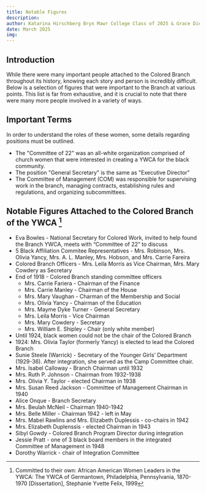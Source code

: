 ```yaml
---
title: Notable Figures
description:
author: Katarina Hirschberg Bryn Mawr College Class of 2025 & Grace Diehl Bryn Mawr College Class of 2027
date: March 2025
img: 
---
```

## Introduction
While there were many important people attached to the Colored Branch throughout its history, knowing each story and person is incredibly difficult. Below is a selection of figures that were important to the Branch at various points. This list is far from exhaustive, and it is crucial to note that there were many more people involved in a variety of ways.  

## Important Terms
In order to understand the roles of these women, some details regarding positions must be outlined. 
- The "Committee of 22" was an all-white organization comprised of church women that were interested in creating a YWCA for the black community.
- The position "General Secretary" is the same as "Executive Director"
- The Committee of Management (COM) was responsible for supervising work in the branch, managing contracts, establishing rules and regulations, and organizing subcommittees. 

## Notable Figures Attached to the Colored Branch of the YWCA [^fn1]
- Eva Bowles - National Secretary for Colored Work, invited to help found the Branch YWCA, meets with “Committee of 22” to discuss
- 5 Black Affiliation Commitee Representatives - Mrs. Robinson, Mrs. Olivia Yancy, Mrs. A. L. Manley, Mrs. Hobson, and Mrs. Carrie Fareira
- Colored Branch Officers - Mrs. Leila Morris as Vice Chairman, Mrs. Mary Cowdery as Secretary
- End of 1918 - Colored Branch standing committee officers
  - Mrs. Carrie Fariera - Chairman of the Finance
  - Mrs. Carrie Manley - Chairman of the House
  - Mrs. Mary Vaughan - Charman of the Membership and Social
  - Mrs. Olivia Yancy - Chairman of the Education
  - Mrs. Mayme Dyke Turner - General Secretary
  - Mrs. Leila Morris - Vice Chairman
  - Mrs. Mary Cowdery - Secretary
  - Mrs. William E. Shipley - Chair (only white member)  
- Until 1924, black women could not be the chair of the Colored Branch
- 1924: Mrs. Olivia Taylor (formerly Yancy) is elected to lead the Colored Branch
- Sunie Steele (Warrick) - Secretary of the Younger Girls’ Department (1929-36). After integration, she served as the Camp Committee chair.
- Mrs. Isabel Calloway - Branch Chairman until 1932
- Mrs. Ruth P. Johnson - Chairman from 1932-1938
- Mrs. Olivia Y. Taylor - elected Chairman in 1938
- Mrs. Susan Reed Jackson - Committee of Management Chairman in 1940
- Alice Onque - Branch Secretary
- Mrs. Beulah McNeil - Chairman 1940-1942
- Mrs. Belle Miller - Chairman 1942 - left in May
- Mrs. Mabel Rawlins and Mrs. Elizabeth Duplessis - co-chairs in 1942
- Mrs. Elizabeth Duplenssis - elected Chairman in 1943
- Sibyl Gowdy - Colored Branch Program Director during integration
- Jessie Pratt - one of 3 black board members in the integrated Committee of Management in 1948
- Dorothy Warrick - chair of Integration Committee
[^fn1]: Committed to their own: African American Women Leaders in the YWCA: The YWCA of Germantown, Philadelphia, Pennsylvania, 1870-1970 [Dissertation], Stephanie Yvette Felix, 1999 
